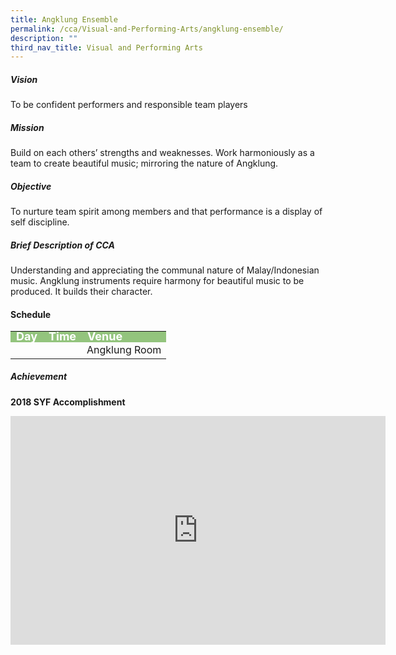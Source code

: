 ```yaml
---
title: Angklung Ensemble
permalink: /cca/Visual-and-Performing-Arts/angklung-ensemble/
description: ""
third_nav_title: Visual and Performing Arts
---
```

##### Vision  

To be confident performers and responsible team players  
  

##### Mission

Build on each others’ strengths and weaknesses. Work harmoniously as a team to create beautiful music; mirroring the nature of Angklung.

  

##### Objective

To nurture team spirit among members and that performance is a display of self discipline.

  

##### Brief Description of CCA

Understanding and appreciating the communal nature of Malay/Indonesian music. Angklung instruments require harmony for beautiful music to be produced. It builds their character.

  

<h4>Schedule</h4>
<p>
	<table>
		<tbody>
			<tr style="line-height:10px; background-color:rgb(147,196,125); font-weight: bold; font-size:18px; color:white"><td>Day</td><td>Time</td><td>Venue</td></tr>
			<tr><td></td><td></td><td>Angklung Room</td></tr>
			<tr></tr>
		</tbody>
		</table>

  

##### Achievement

**2018 SYF Accomplishment**

<center><iframe allowfullscreen="true" height="366" width="600" frameborder="0" src="https://docs.google.com/presentation/d/e/2PACX-1vQV-X7doelXtP-eIZfu097ksSEUw5olvPMJkM3HP_rJZwPKCBSaKwTR1AUciozLffALk5fSjuhmgCHf/embed?start=false&amp;loop=false&amp;delayms=3000"></iframe></center>